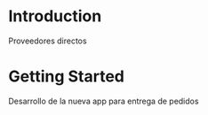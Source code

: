 # Introduction 
Proveedores directos

# Getting Started
Desarrollo de la nueva app para entrega de pedidos 
